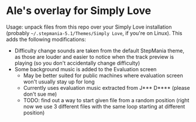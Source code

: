 # Ale's overlay for Simply Love

Usage: unpack files from this repo over your Simply Love installation (probably `~/.stepmania-5.1/Themes/Simply Love`, if you're on Linux). This adds the following modifications:

- Difficulty change sounds are taken from the default StepMania theme, as those are louder and easier to notice when the track preview is playing (so you don't accidentally change difficulty)
- Some background music is added to the Evaluation screen
  - May be better suited for public machines where evaluation screen won't usually stay up for long
  - Currently uses evaluation music extracted from J*** D**** (please don't sue me)
  - TODO: find out a way to start given file from a random position (right now we use 3 different files with the same loop starting at different position)

